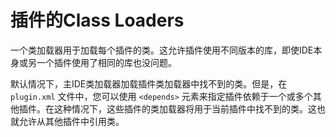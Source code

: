 # 插件的Class Loaders
一个类加载器用于加载每个插件的类。这允许插件使用不同版本的库，即使IDE本身或另一个插件使用了相同的库也没问题。  

默认情况下，主IDE类加载器加载插件类加载器中找不到的类。但是，在 ```plugin.xml``` 文件中，您可以使用 ```<depends>``` 元素来指定插件依赖于一个或多个其他插件。在这种情况下，这些插件的类加载器将用于当前插件中找不到的类。这也就允许从其他插件中引用类。
